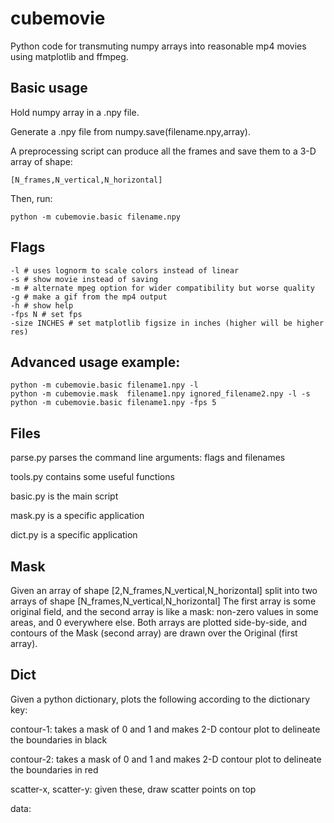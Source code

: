 # cubemovie

Python code for transmuting numpy arrays into reasonable mp4 movies using matplotlib and ffmpeg. 

## Basic usage

Hold numpy array in a .npy file. 

Generate a .npy file from numpy.save(filename.npy,array).

A preprocessing script can produce all the frames and save them to a 3-D array of shape:

    [N_frames,N_vertical,N_horizontal] 

Then, run:

    python -m cubemovie.basic filename.npy

## Flags

    -l # uses lognorm to scale colors instead of linear
    -s # show movie instead of saving
    -m # alternate mpeg option for wider compatibility but worse quality
    -g # make a gif from the mp4 output
    -h # show help
    -fps N # set fps 
    -size INCHES # set matplotlib figsize in inches (higher will be higher res)

## Advanced usage example:

    python -m cubemovie.basic filename1.npy -l
    python -m cubemovie.mask  filename1.npy ignored_filename2.npy -l -s
    python -m cubemovie.basic filename1.npy -fps 5

## Files

parse.py parses the command line arguments: flags and filenames

tools.py contains some useful functions

basic.py is the main script

mask.py  is a specific application 

dict.py  is a specific application

## Mask

Given an array of shape 
    [2,N_frames,N_vertical,N_horizontal]
split into two arrays of shape 
    [N_frames,N_vertical,N_horizontal]
The first array is some original field, and the second array is like a mask: non-zero values in some areas, and 0 everywhere else. Both arrays are plotted side-by-side, and contours of the Mask (second array) are drawn over the Original (first array). 

## Dict

Given a python dictionary, plots the following according to the dictionary key:

contour-1: takes a mask of 0 and 1 and makes 2-D contour plot to delineate the boundaries in black

contour-2: takes a mask of 0 and 1 and makes 2-D contour plot to delineate the boundaries in red

scatter-x, scatter-y: given these, draw scatter points on top 

data: 